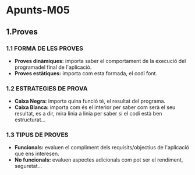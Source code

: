 # Apunts-M05
## 1.Proves
### 1.1 FORMA DE LES PROVES
- **Proves dinàmiques:** importa saber el comportament de la execució del programadel final de l'aplicació.  
- **Proves estàtiques:** importa com esta formada, el codi font.

### 1.2 ESTRATEGIES DE PROVA
- **Caixa Negra:** importa quina funció té, el resultat del programa.  
- **Caixa Blanca:** importa com és el interior per saber com serà el seu resultat, es a dir, mira linia a linia per saber si el codi està ben estructurat...

### 1.3 TIPUS DE PROVES
- **Funcionals:** evaluen el compliment dels requisits/objectius de l'aplicació que ens interesen.  
- **No funcionals:** evaluen aspectes adicionals com pot ser el rendiment, seguretat...

